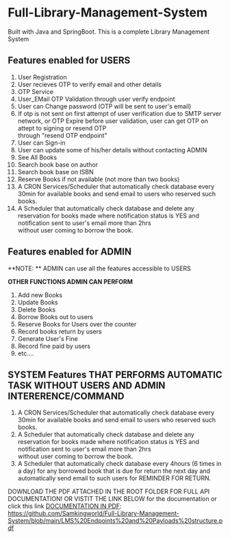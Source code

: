 # Full-Library-Management-System
Built with Java and SpringBoot. This is a complete Library Management System


## **Features enabled for USERS**

1. User Registration
2. User recieves OTP to verify email and other details
3. OTP Service
4. User_EMail OTP Validation through user verify endpoint 
5. User can Change password (OTP will be sent to user's email)
7. If otp is not sent on first attempt of user verification due to SMTP server network, or OTP Expire before user validation, user can get OTP on attept to signing or resend OTP     
   through "resend OTP endpoint"
9. User can Sign-in
10. User can update some of his/her details without contacting ADMIN
11. See All Books
12. Search book base on author
13. Search book base on ISBN
14. Reserve Books if not available (not more than two books)
15. A CRON Services/Scheduler that automatically check database every 30min for available books and send email to users who reserved such books.
16. A Scheduler that automatically check database and delete any reservation for books made where notification status is YES and notification sent to user's email more than 2hrs   
    without user coming to borrow the book.

## **Features enabled for ADMIN**
**NOTE: ** ADMIN can use all the features accessible to USERS

**OTHER FUNCTIONS ADMIN CAN PERFORM**
1. Add new Books
2. Update Books
3. Delete Books
4. Borrow Books out to users
5. Reserve Books for Users over the counter
6. Record books return by users
7. Generate User's Fine
8. Record fine paid by users
9. etc....

## **SYSTEM Features THAT PERFORMS AUTOMATIC TASK WITHOUT USERS AND ADMIN INTERERENCE/COMMAND**
1. A CRON Services/Scheduler that automatically check database every 30min for available books and send email to users who reserved such books.
2. A Scheduler that automatically check database and delete any reservation for books made where notification status is YES and notification sent to user's email more than 2hrs   
    without user coming to borrow the book.
3. A Scheduler that automatically check database every 4hours (6 times in a day) for any borrowed book that is due for return the next day and automatically send email to such users 
   for REMINDER FOR RETURN.


DOWNLOAD THE PDF ATTACHED IN THE ROOT FOLDER FOR FULL API DOCUMENTATION!
OR
VISTIT THE LINK BELOW for the documentation or click this link [DOCUMENTATION IN PDF](https://github.com/Samkingworld/Full-Library-Management-System/blob/main/LMS%20Endpoints%20and%20Payloads%20structure.pdf):
https://github.com/Samkingworld/Full-Library-Management-System/blob/main/LMS%20Endpoints%20and%20Payloads%20structure.pdf
 
